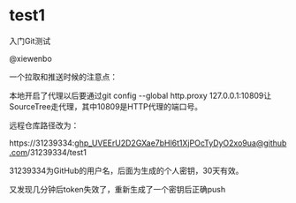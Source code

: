 # test1
入门Git测试

@xiewenbo



一个拉取和推送时候的注意点：

本地开启了代理以后要通过git config --global http.proxy 127.0.0.1:10809让SourceTree走代理，其中10809是HTTP代理的端口号。



远程仓库路径改为：

https://31239334: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@github.com/31239334/test1

31239334为GitHub的用户名，后面为生成的个人密钥，30天有效。



又发现几分钟后token失效了，重新生成了一个密钥后正确push
